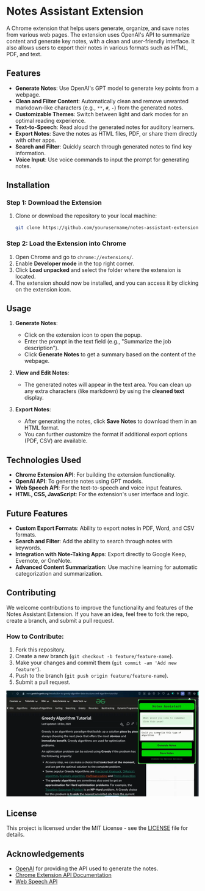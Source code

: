 # Notes Assistant Extension

A Chrome extension that helps users generate, organize, and save notes from various web pages. The extension uses OpenAI's API to summarize content and generate key notes, with a clean and user-friendly interface. It also allows users to export their notes in various formats such as HTML, PDF, and text.

## Features

- **Generate Notes**: Use OpenAI's GPT model to generate key points from a webpage.
- **Clean and Filter Content**: Automatically clean and remove unwanted markdown-like characters (e.g., `**`, `#`, `-`) from the generated notes.
- **Customizable Themes**: Switch between light and dark modes for an optimal reading experience.
- **Text-to-Speech**: Read aloud the generated notes for auditory learners.
- **Export Notes**: Save the notes as HTML files, PDF, or share them directly with other apps.
- **Search and Filter**: Quickly search through generated notes to find key information.
- **Voice Input**: Use voice commands to input the prompt for generating notes.

## Installation

### Step 1: Download the Extension

1. Clone or download the repository to your local machine:
    ```bash
    git clone https://github.com/yourusername/notes-assistant-extension.git
    ```

### Step 2: Load the Extension into Chrome

1. Open Chrome and go to `chrome://extensions/`.
2. Enable **Developer mode** in the top right corner.
3. Click **Load unpacked** and select the folder where the extension is located.
4. The extension should now be installed, and you can access it by clicking on the extension icon.

## Usage

1. **Generate Notes**:
   - Click on the extension icon to open the popup.
   - Enter the prompt in the text field (e.g., "Summarize the job description").
   - Click **Generate Notes** to get a summary based on the content of the webpage.

2. **View and Edit Notes**:
   - The generated notes will appear in the text area. You can clean up any extra characters (like markdown) by using the **cleaned text** display.

3. **Export Notes**:
   - After generating the notes, click **Save Notes** to download them in an HTML format.
   - You can further customize the format if additional export options (PDF, CSV) are available.

## Technologies Used

- **Chrome Extension API**: For building the extension functionality.
- **OpenAI API**: To generate notes using GPT models.
- **Web Speech API**: For the text-to-speech and voice input features.
- **HTML, CSS, JavaScript**: For the extension's user interface and logic.

## Future Features

- **Custom Export Formats**: Ability to export notes in PDF, Word, and CSV formats.
- **Search and Filter**: Add the ability to search through notes with keywords.
- **Integration with Note-Taking Apps**: Export directly to Google Keep, Evernote, or OneNote.
- **Advanced Content Summarization**: Use machine learning for automatic categorization and summarization.

## Contributing

We welcome contributions to improve the functionality and features of the Notes Assistant Extension. If you have an idea, feel free to fork the repo, create a branch, and submit a pull request.

### How to Contribute:

1. Fork this repository.
2. Create a new branch (`git checkout -b feature/feature-name`).
3. Make your changes and commit them (`git commit -am 'Add new feature'`).
4. Push to the branch (`git push origin feature/feature-name`).
5. Submit a pull request.
   
![Application Interface](https://github.com/MarinosAntoniouCs/OperaNoteExtension/blob/main/OperaExtensionInterface.png)

## License

This project is licensed under the MIT License - see the [LICENSE](LICENSE) file for details.

## Acknowledgements

- [OpenAI](https://openai.com) for providing the API used to generate the notes.
- [Chrome Extension API Documentation](https://developer.chrome.com/docs/extensions/mv3/)
- [Web Speech API](https://developer.mozilla.org/en-US/docs/Web/API/SpeechRecognition)
